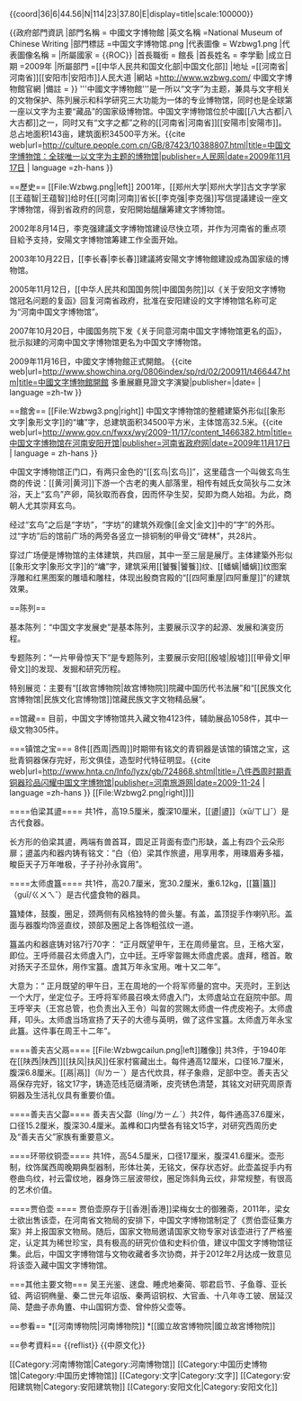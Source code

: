 {{coord|36|6|44.56|N|114|23|37.80|E|display=title|scale:100000}} 

{{政府部門資訊
|部門名稱       = 中國文字博物館
|英文名稱       =National Museum of Chinese Writing
|部門標誌       =中国文字博物馆.png 
|代表圖像       = Wzbwg1.png
|代表圖像名稱   = 
|所屬國家       = {{ROC}}
|首長職銜       = 館長
|首長姓名       = 李学勤
|成立日期       =2009年 
|所屬部門       =[[中华人民共和国文化部|中国文化部]]
|地址           =[[河南省|河南省]][[安阳市|安阳市]]人民大道 
|網站           =http://www.wzbwg.com/ 中國文字博物館官網
|備註           = 
}}
'''中國文字博物館'''是一所以“文字”为主题，兼具与文字相关的文物保护、陈列展示和科学研究三大功能为一体的专业博物馆，同时也是全球第一座以文字为主要“藏品”的国家级博物馆。中国文字博物馆位於中國[[八大古都|八大古都]]之一，同时又有“文字之都”之称的[[河南省|河南省]][[安陽市|安陽市]]。总占地面积143亩，建筑面积34500平方米。<ref>{{cite web|url=http://culture.people.com.cn/GB/87423/10388807.html|title=中国文字博物馆：全球唯一以文字为主题的博物馆|publisher=人民网|date=2009年11月17日 | language =zh-hans }}</ref>

==歷史==
[[File:Wzbwg.png|left]]
2001年，[[郑州大学|郑州大学]]古文字学家[[王蕴智|王蕴智]]给时任[[河南|河南]]省长[[李克强|李克强]]写信提議建设一座文字博物馆，得到省政府的同意，安阳開始醞釀筹建文字博物馆。

2002年8月14日，李克强建議文字博物馆建设尽快立项，并作为河南省的重点项目給予支持，安陽文字博物馆筹建工作全面开始。

2003年10月22日，[[李长春|李长春]]建議將安陽文字博物館建設成為国家级的博物馆。

2005年11月12日，[[中华人民共和国国务院|中國国务院]]以《关于安阳文字博物馆冠名问题的复函》回复河南省政府，批准在安阳建设的文字博物馆名称可定为“河南中国文字博物馆”。

2007年10月20日，中國国务院下发《关于同意河南中国文字博物馆更名的函》，批示拟建的河南中国文字博物馆更名为中国文字博物馆。

2009年11月16日，中國文字博物館正式開館。
<ref>{{cite web|url=http://www.showchina.org/0806index/sp/rd/02/200911/t466447.htm|title=中國文字博物館開館 多重展廳見證文字演變|publisher=|date= | language =zh-tw }}</ref>

==館舍==
[[File:Wzbwg3.png|right]]
中国文字博物馆的整體建築外形似[[象形文字|象形文字]]的“墉”字，总建筑面积34500平方米，主体馆高32.5米。<ref name="gsgc">{{cite web|url=http://www.gov.cn/fwxx/wy/2009-11/17/content_1466382.htm|title=中国文字博物馆在河南安阳开馆|publisher=河南省政府网|date=2009年11月17日 | language = zh-hans }}</ref>

中国文字博物馆正门口，有两只金色的“[[玄鸟|玄鸟]]”，这里蕴含一个叫做玄鸟生商的传说：[[黄河|黄河]]下游一个古老的夷人部落里，相传有娀氏女简狄与二女沐浴，天上“玄鸟”产卵，简狄取而吞食，因而怀孕生契，契即为商人始祖。为此，商朝人尤其崇拜玄鸟。

经过“玄鸟”之后是“字坊”，“字坊”的建筑外观像[[金文|金文]]中的“字”的外形。过“字坊”后的馆前广场的两旁各竖立一排铜制的甲骨文“碑林”，共28片。

穿过广场便是博物馆的主体建筑，共四层，其中一至三层是展厅。主体建築外形似[[象形文字|象形文字]]的“墉”字，建筑采用[[饕餮|饕餮]]纹、[[蟠螭|蟠螭]]纹图案浮雕和红黑图案的雕墙和雕柱，体现出殷商宫殿的“[[四阿重屋|四阿重屋]]”的建筑效果。

==陈列==

基本陈列：“中国文字发展史”是基本陈列，主要展示汉字的起源、发展和演变历程。

专题陈列：“一片甲骨惊天下”是专题陈列，主要展示安阳[[殷墟|殷墟]][[甲骨文|甲骨文]]的发现、发掘和研究历程。

特别展览：主要有“[[故宫博物院|故宫博物院]]院藏中国历代书法展”和“[[民族文化宫博物馆|民族文化宫博物馆]]馆藏民族文字文物精品展”。<ref name="gsgc"/>

==馆藏==
目前，中国文字博物馆共入藏文物4123件，辅助展品1058件，其中一级文物305件。

===镇馆之宝===
8件[[西周|西周]]时期带有铭文的青铜器是该馆的镇馆之宝，这批青铜器保存完好，形文俱佳，造型时代特征明显。<ref name="zgzb">{{cite web|url=http://www.hnta.cn/Info/lyzx/gb/724868.shtml|title=八件西周时期青铜器珍品闪耀中国文字博物馆|publisher=河南旅游网|date=2009-11-24 | language =zh-hans }}</ref>
[[File:Wzbwg2.png|right]]]]

====伯梁其盨====
共1件，高19.5厘米，腹深10厘米，[[盨|盨]]（xǔ/ㄒㄩˇ）是古代食器。

长方形的伯梁其盨，两端有兽首耳，圆足正背面有壶门形缺，盖上有四个云朵形扉；盨盖内和器内铸有铭文：“白（伯）梁其作旅盨，用享用孝，用瑓眉寿多福，畯臣天子万年唯极，子子孙孙永寳用”。<ref name="zgzb"/>

====太师虘簋====
共1件，高20.7厘米，宽30.2厘米，重6.12kg，[[簋|簋]]（guǐ/ㄍㄨㄟˇ）是古代盛食物的器具。

簋矮体，鼓腹，圈足，颈两侧有风格独特的兽头鋬。有盖，盖顶捉手作喇叭形。盖面与器腹均饰竖直纹，颈部及圈足上各饰粗弦纹一道。 

簋盖内和器底铸对铭7行70字： “正月既望甲午，王在周师量宫。旦，王格大室，即位。王呼师晨召太师虘入门，立中廷。王呼宰曶赐太师虘虎裘。虘拜，稽首。敢对扬天子丕显休，用作宝簋。虘其万年永宝用。唯十又二年”。

大意为：“ 正月既望的甲午日，王在周地的一个将军师量的宫中。天亮时，王到达一个大厅，坐定位子。王呼将军师晨召唤太师虘入门，太师虘站立在庭院中部。周王呼宰夫（王宫总管，也负责出入王令）叫曶的赏赐太师虘一件虎皮袍子。太师虘拜，叩头。太师虘当场宣扬了天子的大德与英明，做了这件宝簋。太师虘万年永宝此簋。这件事在周王十二年”。<ref name="zgzb"/>

====善夫吉父鬲====
[[File:Wzbwgcailun.png|left]]雕像]]
共3件，于1940年在[[陕西|陕西]][[扶风|扶风]]任家村窖藏出土。每件通高12厘米，口径16.7厘米，腹深6.8厘米。[[鬲|鬲]]（lì/ㄌㄧˋ）是古代炊具，样子象鼎，足部中空。善夫吉父鬲保存完好，铭文17字，铸造范线范缀清晰，皮壳锈色清楚，其铭文对研究周原青铜器及生活礼仪具有重要价值。<ref name="zgzb"/>

====善夫吉父酃====
善夫吉父酃（líng/ㄌㄧㄥˊ）共2件，每件通高37.6厘米，口径15.2厘米，腹深30.4厘米。盖榫和口内壁各有铭文15字，对研究西周历史及“善夫吉父”家族有重要意义。<ref name="zgzb"/>

====环带纹铜壶====
共1件，高54.5厘米，口径17厘米，腹深41.6厘米。壶形制，纹饰属西周晚期典型器制，形体壮美，无铭文，保存状态好。此壶盖捉手内有卷曲鸟纹，衬云雷纹地，器身饰三层波带纹，圈足饰斜角云纹，非常规整，有很高的艺术价值。<ref name="zgzb"/>

====贾伯壶 ====
贾伯壶原存于[[香港|香港]]梁梅女士的御雅斋，2011年，梁女士欲出售该壶，在河南省文物局的安排下，中国文字博物馆制定了《贾伯壶征集方案》并上报国家文物局。随后，国家文物局邀请国家文物专家对该壶进行了严格鉴定，认定其为稀世珍宝，具有极高的研究价值和史料价值，建议中国文字博物馆征集。此后，中国文字博物馆与文物收藏者多次协商，并于2012年2月达成一致意见将该壶入藏中国文字博物馆。

===其他主要文物===
吴王光鉴、逨盘、睡虎地秦简、鄂君启节、子鱼尊、亚长钺、两诏铜椭量、秦二世元年诏版、秦两诏铜权、大官盉、十八年寺工铍、居延汉简、楚曲子赤角簠、中山国铜方壶、曾仲斿父壶等。<ref name="zgzb"/>

==参看==
*[[河南博物院|河南博物院]]
*[[國立故宮博物院|國立故宮博物院]]

==參考資料==
{{reflist}}
{{中原文化}}

[[Category:河南博物馆|Category:河南博物馆]]
[[Category:中国历史博物馆|Category:中国历史博物馆]]
[[Category:文字|Category:文字]]
[[Category:安阳建筑物|Category:安阳建筑物]]
[[Category:安阳文化|Category:安阳文化]]